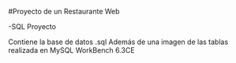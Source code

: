 #Proyecto de un Restaurante Web

-SQL Proyecto

Contiene la base de datos .sql
Además de una imagen de las tablas realizada en MySQL WorkBench 6.3CE
